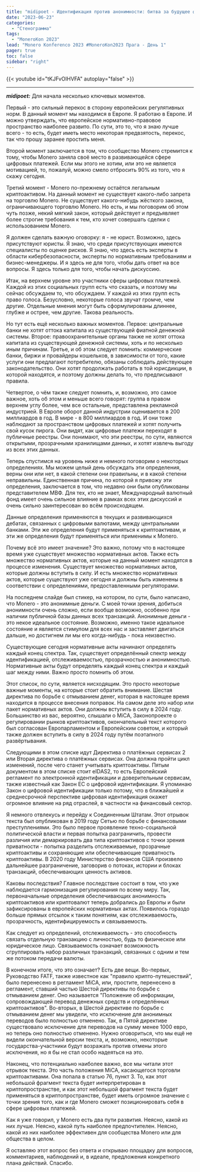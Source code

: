 ```yaml
---
title: "midipoet - Идентификация против анонимности: битва за будущее финансов"
date: "2023-06-23"
categories:
  - "Стенограмма"
tags:
  - "MoneroKon 2023"
lead: "Monero Konferenco 2023 #MoneroKon2023 Прага - День 1"
pager: true
toc: false
sidebar: "right"
---
```


{{< youtube id="tKJFvOIHVFA" autoplay="false" >}}

---

_**midipoet:**_ Для начала несколько ключевых моментов.

Первый - это сильный перекос в сторону европейских регулятивных норм. В данный момент мы находимся в Европе. Я работаю в Европе. И можно утверждать, что европейское нормативно-правовое пространство наиболее развито. По сути, это то, что я знаю лучше всего - то есть, будет иметь место некоторая предвзятость, перекос, так что прошу заранее простить меня.

Второй момент заключается в том, что сообщество Monero стремится к тому, чтобы Monero заняла своё место в развивающейся сфере цифровых платежей. Если мы этого не хотим, или это не является мотивацией, то, пожалуй, можно смело отбросить 90% из того, что я скажу сегодня.

Третий момент - Monero по-прежнему остаётся легальным криптоактивом. На данный момент не существует какого-либо запрета на торговлю Monero. Не существует какого-нибудь жёсткого закона, ограничивающего торговлю Monero. Но есть, и мы поговорим об этом чуть позже, некий мягкий закон, который действует и предъявляет более строгие требования к тем, кто хочет совершать сделки с использованием Monero.

Я должен сделать важную оговорку: я - не юрист. Возможно, здесь присутствуют юристы. Я знаю, что среди присутствующих имеются специалисты по оценке рисков. Я знаю, что здесь есть эксперты в области кибербезопасности, эксперты по нормативным требованиям и бизнес-менеджеры. И я здесь не для того, чтобы дать ответ на все вопросы. Я здесь только для того, чтобы начать дискуссию.

Итак, на верхнем уровне это участники сферы цифровых платежей. Каждой из этих социальных групп есть что сказать, и поэтому мы сейчас обсуждаем то, что обсуждаем. У каждой из этих групп есть право голоса. Безусловно, некоторые голоса звучат громче, чем другие. Отдельные мнения могут быть сформулированы длиннее, глубже и острее, чем другие. Такова реальность.

Но тут есть ещё несколько важных моментов. Первое: центральные банки не хотят оттока капитала из существующей фиатной денежной системы. Второе: правоохранительные органы также не хотят оттока капитала из существующей денежной системы, хоть и по несколько иным причинам. Третье, и об этом следует помнить: коммерческие банки, биржи и провайдеры кошельков, в зависимости от того, какие услуги они предлагают потребителю, обязаны соблюдать действующее законодательство. Они хотят продолжать работать в той юрисдикции, в которой находятся, и поэтому должны делать то, что предписывают правила.

Четвертое, о чём также следует помнить, и, возможно, это самое важное, хоть об этом и меньше всего говорят: группа в правом верхнем углу более, чем все остальные, представлена рекламной индустрией. В Европе оборот данной индустрии оценивается в 200 миллиардов в год. В мире - в 800 миллиардов в год. И они тоже наблюдают за пространством цифровых платежей и хотят получить свой кусок пирога. Они видят, как цифровые платежи переходят в публичные реестры. Они понимают, что эти реестры, по сути, являются открытыми, прозрачными хранилищами данных, и хотят извлечь выгоду из всех этих данных.

Теперь спустимся на уровень ниже и немного поговорим о некоторых определениях. Мы можем целый день обсуждать эти определения, верны они или нет, в какой степени они правильны, и в какой степени неправильны. Единственная причина, по которой я привожу эти определения, заключается в том, что недавно они были опубликованы представителем МВФ. Для тех, кто не знает, Международный валютный фонд имеет очень сильное влияние в рамках всех этих дискуссий и очень сильно заинтересован во всём происходящем.

Данные определения применяются в текущих и  развивающихся  дебатах, связанных с цифровыми валютами,  между центральными банками. Эти же определения будут применяться к криптоактивам, и эти же определения будут применяться или применимы к Monero.

Почему всё это имеет значение? Это важно, потому что в настоящее время уже существует множество нормативных актов. Также есть множество нормативных актов, которые на данный момент находятся в процессе изменения. Существует множество нормативных актов, которые должны вступить в силу. И есть множество нормативных актов, которые существуют уже сегодня и должны быть изменены в соответствии с определениями, предоставленными регуляторами.

На последнем слайде был стикер, на котором, по сути, было написано, что Monero - это анонимные деньги. С моей точки зрения, добиться анонимности очень сложно, если вообще возможно, особенно при наличии публичной базы данных всех транзакций. Анонимные деньги - это некое идеальное состояние. Возможно, именно такое идеальное состояние и является стимулом для всех нас и заставляет двигаться дальше, но достигнем ли мы его когда-нибудь - пока неизвестно.

Существующие сегодня нормативные акты начинают определять каждый конец спектра. Так, существует определённый спектр между идентификацией, отслеживаемостью, прозрачностью и анонимностью. Нормативные акты будут определять каждый конец спектра и каждый шаг между ними. Важно просто помнить об этом.

Этот список, по сути, является нисходящим. Это просто некоторые важные моменты, на которые стоит обратить внимание. Шестая директива по борьбе с отмыванием денег, которая в настоящее время находится в процессе внесения поправок. На самом деле это набор или пакет нормативных актов. Они должны вступить в силу в 2024 году. Большинство из вас, вероятно, слышали о MiCA, Законопроекте о регулировании рынков криптоактивов, окончательный текст которого был согласован Европарламентом и Европейским советом, и который также должен вступить в силу в 2024 году путём поэтапного развёртывания.

Следующими в этом списке идут Директива о платёжных сервисах 2 или Вторая директива о платёжных сервисах. Она должна пройти цикл изменений, после чего станет учитывать криптоактивы. Пятым документом в этом списке стоит eIDAS2, то есть Европейский регламент по электронной идентификации и доверительным сервисам, также известный как Закон ЕС о цифровой идентификации. Я упоминаю Закон о цифровой идентификации только потому, что в ближайшей и среднесрочной перспективе цифровая идентификация окажет огромное влияние на ряд отраслей, в частности на финансовый сектор.

Я немного отвлекусь и перейду к Соединенным Штатам. Этот отрывок текста был опубликован в 2019 году Сетью по борьбе с финансовыми преступлениями. Это было первое проявление техно-социальной политической власти и первая попытка разграничить, провести различия или демаркировать два типа криптоактивов с точки зрения приватности - попытка разделить отслеживаемые, прозрачные криптоактивы и сохраняющие или обеспечивающие приватность криптоактивы. В 2020 году Министерство финансов США произвело дальнейшее разграничение, заговорив о потоках, истории и блоках транзакций, обеспечивающих ценность активов.

Каковы последствия? Главное последствие состоит в том, что уже наблюдается гармонизация регулирования по всему миру. Так, первоначальные определения обеспечивающих анонимность криптоактивов или криптовалют теперь добрались до Европы и были зафиксированы в европейских нормативных актах. Появилось гораздо больше прямых отсылок к таким понятиям, как отслеживаемость, прозрачность, идентифицируемость и связываемость.

Как следует из определений, отслеживаемость - это способность связать отдельную транзакцию с личностью, будь то физическое или юридическое лицо. Связываемость означает возможность сгруппировать набор различных транзакций, связанных с одним и тем же потоком передачи валюты.

В конечном итоге, что это означает? Есть две вещи. Во-первых, Руководство FATF, также известное как "правило крипто-путешествий", было перенесено в регламент MiCA, или, простите, перенесено в регламент, ставший частью Шестой директивы по борьбе с отмыванием денег. Оно называется "Положение об информации, сопровождающей перевод денежных средств и определённых криптоактивов". Во-вторых, в Шестой директиве по борьбе с отмыванием денег мы увидели, что исключение для анонимных переводов было полностью отменено. Так, в Пятой директиве существовало исключение для переводов на сумму менее 1000 евро, но теперь оно полностью отменено. Нужно оговориться, что мы ещё не видели окончательной версии текста, и, возможно, некоторые государства-участники будут возражать против отмены этого исключения, но я бы не стал особо надеяться на это.

Наконец, что потенциально наиболее важно, все мы читали этот отрывок текста. Это часть положения MiCA, касающегося торговли криптоактивами. Она попала в статью 76, пункт 3. То, как этот небольшой фрагмент текста будет интерпретирован в криптопространстве, и как этот небольшой фрагмент текста будет применяться в криптопространстве, будет иметь огромное значение с точки зрения того, как и где Monero сможет позиционировать себя в сфере цифровых платежей.

Как я уже говорил, у Monero есть два пути развития. Неясно, какой из них лучше. Неясно, какой путь наиболее предпочтителен. Неясно, какой из них наиболее эффективен для сообщества Monero или для общества в целом.

Я оставляю этот вопрос без ответа и открываю площадку для вопросов, комментариев, наблюдений и, в идеале, предложения конкретного плана действий. Спасибо.
